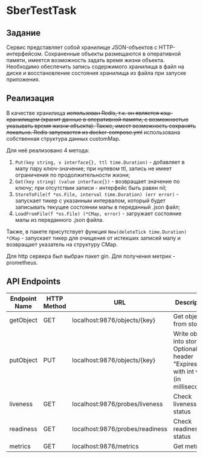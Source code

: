 # SberTestTask

## Задание
Сервис представляет собой хранилище JSON-объектов с HTTP-интерфейсом. Сохраненные объекты размещаются в оперативной памяти, имеется возможность задать время жизни объекта. Необходимо обеспечить запись содержимого хранилища в файл на диске и восстановление состояния хранилища из файла при запуске приложения. 

## Реализация
В качестве хранилища ~~использован Redis, т.к. он является кэш-хранилищем (хранит данные в оперативной памяти, с возможностью указывать время жизни объекта). Также, имеет возможность сохранять локально. Redis запускается из docker-compose.yml~~ использована собственная структура данных customMap. 

Для неё реализовано 4 метода: 
1. ```Put(key string, v interface{}, ttl time.Duration)``` - добавляет в мапу пару ключ-значение; при нулевом ttl, запись не имеет ограничения по продолжительности жизни;
2. ```Get(key string) (value interface{})``` - возвращает значение по ключу; при отсутствии записи - интерфейс быть равен nil;
3. ```StoreToFile(f *os.File, interval time.Duration) (err error)``` - запускает тикер с указанным интервалом, который будет записывать текущее состоянии мапы в переданный .json файл;
4. ```LoadFromFile(f *os.File) (*CMap, error)``` - загружает состояние мапы из переданного .json файла.

Также, в пакете присутствует функция ```New(deleteTick time.Duration) *CMap``` - запускает тикер для очищения от истекших записей мапу и возвращает указатель на структуру CMap.

Для http сервера был выбран пакет gin. Для получения метрик - prometheus.

## API Endpoints
| Endpoint Name | HTTP Method | URL                           | Description              |
|---------------|-------------|------------------------------|--------------------------|
| getObject     | GET         | localhost:9876/objects/{key}   | Get object from storage  |
| putObject     | PUT         | localhost:9876/objects/{key}   | Write object into storage<br>Optional header "Expires" with int value (in milliseconds) |
| liveness      | GET         | localhost:9876/probes/liveness  | Check liveness status    |
| readiness     | GET         | localhost:9876/probes/readiness | Check readiness status   |
| metrics       | GET         | localhost:9876/metrics       | Get metrics              |

